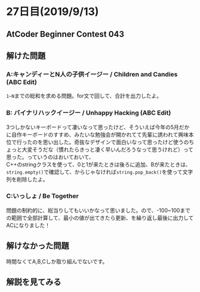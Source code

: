 # 27日目(2019/9/13)
## AtCoder Beginner Contest 043
<!-- 何かあればここに書く -->
## 解けた問題
### A:キャンディーとN人の子供イージー / Children and Candies (ABC Edit)
`1~N`までの総和を求める問題。for文で回して、合計を出力したよ。
<!-- 解説・感想 -->
### B: 	バイナリハックイージー / Unhappy Hacking (ABC Edit)
3つしかないキーボードって凄いなって思ったけど、そういえば今年の5月だかに自作キーボードのすすめ、みたいな勉強会が開かれてて先輩に誘われて興味本位で行ったのを思い出した。奇抜なデザインで面白いなって思ったけど使うのちょっと大変そうだな（慣れたらきっと凄く早いんだろうなって思うけれど）って思った。っていうのはおいておいて、  
C++のstringクラスを使って、0と1が来たときは後ろに追加、Bが来たときは、`string.empty()`で確認して、からじゃなければ`string.pop_back()`を使って文字列を削除したよ。
### C:いっしょ / Be Together
問題の制約的に、総当りしてもいいかなって思いました。ので、-100~100までの範囲で全部計算して、最小の値が出てきたら更新、を繰り返し最後に出力してACになりました！

## 解けなかった問題
時間なくてA,B,Cしか取り組んでないです。
## 解説を見てみる
